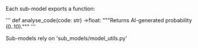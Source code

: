 Each sub-model exports a function:

'''
def analyse_code(code: str) ->float:
    """Returns AI-generated probability (0..10)."""
'''



Sub-models rely on 'sub_models/model_utils.py'

